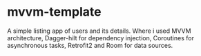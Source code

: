 # mvvm-template
A simple listing app of users and its details. 
Where i used MVVM architecture, Dagger-hilt for dependency injection, Coroutines for asynchronous tasks, Retrofit2 and Room for data sources.
